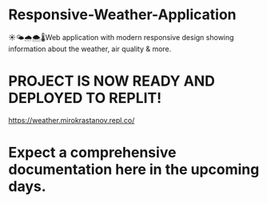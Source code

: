 # Responsive-Weather-Application
☀️🌤️🌧️🌨️🌡️Web application with modern responsive design showing information about the weather, air quality &amp; more.

# PROJECT IS NOW READY AND DEPLOYED TO REPLIT!
https://weather.mirokrastanov.repl.co/

# Expect a comprehensive documentation here in the upcoming days.
